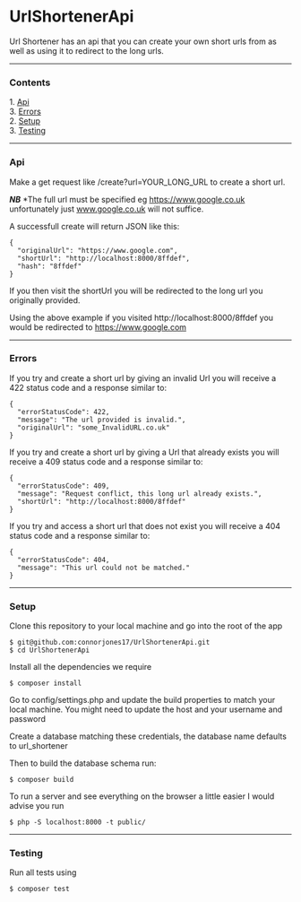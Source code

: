 # UrlShortenerApi

Url Shortener has an api that you can create your own short urls from as well as using it to redirect to the long urls.

<hr>

<h3>Contents</h3>
1. <a href="#api">Api</a> <br />
3. <a href="#errors">Errors</a>  <br />
2. <a href="#setup">Setup</a>  <br />
3. <a href="#testing">Testing</a>  <br />

<hr>

<h3 id="api">Api</h3>

Make a get request like /create?url=YOUR_LONG_URL to create a short url.

***NB*** *The full url must be specified eg https://www.google.co.uk unfortunately just www.google.co.uk will not suffice.

A successfull create will return JSON like this:

```
{
  "originalUrl": "https://www.google.com",
  "shortUrl": "http://localhost:8000/8ffdef",
  "hash": "8ffdef"
}
```

If you then visit the shortUrl you will be redirected to the long url you originally provided.

Using the above example if you visited http://localhost:8000/8ffdef you would be redirected to https://www.google.com

<hr>

<h3 id="erros">Errors</h3>

If you try and create a short url by giving an invalid Url you will receive a 422 status code and a response similar to:

```
{
  "errorStatusCode": 422,
  "message": "The url provided is invalid.",
  "originalUrl": "some_InvalidURL.co.uk"
}
```

If you try and create a short url by giving a Url that already exists you will receive a 409 status code and a response similar to:

```
{
  "errorStatusCode": 409,
  "message": "Request conflict, this long url already exists.",
  "shortUrl": "http://localhost:8000/8ffdef"
}
```

If you try and access a short url that does not exist you will receive a 404 status code and a response similar to:

```
{
  "errorStatusCode": 404,
  "message": "This url could not be matched."
}
```

<hr>

<h3 id="setup">Setup</h3>

Clone this repository to your local machine and go into the root of the app

```
$ git@github.com:connorjones17/UrlShortenerApi.git
$ cd UrlShortenerApi
```

Install all the dependencies we require

```
$ composer install
```

Go to config/settings.php and update the build properties to match your local machine. 
You might need to update the host and your username and password

Create a database matching these credentials, the database name defaults to url_shortener

Then to build the database schema run:
```
$ composer build
```

To run a server and see everything on the browser a little easier I would advise you run
```
$ php -S localhost:8000 -t public/
```

<hr>

<h3 id="testing">Testing</h3>

Run all tests using
```
$ composer test
````

